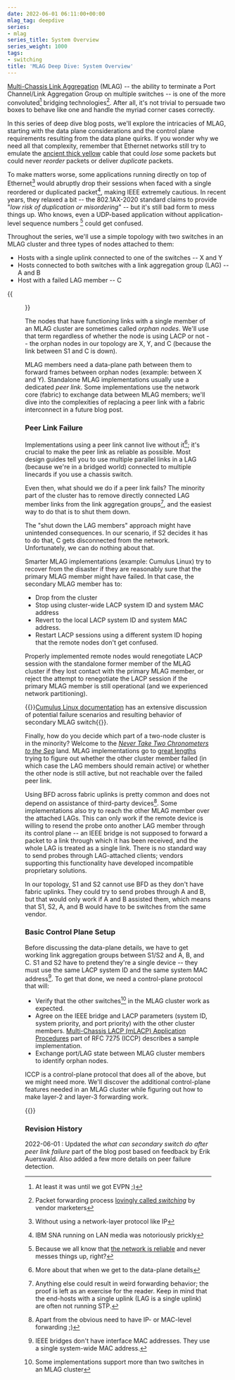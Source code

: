 ```yaml
---
date: 2022-06-01 06:11:00+00:00
mlag_tag: deepdive
series:
- mlag
series_title: System Overview
series_weight: 1000
tags:
- switching
title: 'MLAG Deep Dive: System Overview'
---
```

[Multi-Chassis Link Aggregation](/series/mlag.html) (MLAG) -- the ability to terminate a Port Channel/Link Aggregation Group on multiple switches -- is one of the more convoluted[^EVPN] bridging technologies[^BR]. After all, it's not trivial to persuade two boxes to behave like one and handle the myriad corner cases correctly.

In this series of deep dive blog posts, we'll explore the intricacies of MLAG, starting with the data plane considerations and the control plane requirements resulting from the data plane quirks. If you wonder why we need all that complexity, remember that Ethernet networks still try to emulate the [ancient thick yellow](https://blog.ipspace.net/2015/02/lets-get-rid-of-thick-yellow-cable.html) cable that could _lose_ some packets but could never _reorder_ packets or deliver _duplicate_ packets. 
<!--more-->
[^EVPN]: At least it was until we got EVPN ;)

[^BR]: Packet forwarding process [lovingly called _switching_](https://blog.ipspace.net/2011/02/how-did-we-ever-get-into-this-switching.html) by vendor marketers

To make matters worse, some applications running directly on top of Ethernet[^NNL] would abruptly drop their sessions when faced with a single reordered or duplicated packet[^SNA], making IEEE extremely cautious. In recent years, they relaxed a bit -- the 802.1AX-2020 standard claims to provide "_low risk of duplication or misordering_" -- but it's still bad form to mess things up. Who knows, even a UDP-based application without application-level sequence numbers [^NETREL] could get confused.

[^NNL]: Without using a network-layer protocol like IP

[^SNA]: IBM SNA running on LAN media was notoriously prickly

[^NETREL]: Because we all know that [the network is reliable](https://blog.ipspace.net/2020/02/video-network-is-not-reliable.html) and never messes things up, right?

Throughout the series, we'll use a simple topology with two switches in an MLAG cluster and three types of nodes attached to them:

* Hosts with a single uplink connected to one of the switches -- X and Y
* Hosts connected to both switches with a link aggregation group (LAG) -- A and B
* Host with a failed LAG member -- C

{{<figure src="/2022/06/MLAG-topology.jpg" caption="Simple MLAG topology">}}

The nodes that have functioning links with a single member of an MLAG cluster are sometimes called _orphan nodes_. We'll use that term regardless of whether the node is using LACP or not -- the orphan nodes in our topology are X, Y, and C (because the link between S1 and C is down). 

MLAG members need a data-plane path between them to forward frames between orphan nodes (example: between X and Y). Standalone MLAG implementations usually use a dedicated _peer link_. Some implementations use the network core (fabric) to exchange data between MLAG members; we'll dive into the complexities of replacing a peer link with a fabric interconnect in a future blog post.

### Peer Link Failure

Implementations using a peer link cannot live without it[^PLWHY]; it's crucial to make the peer link as reliable as possible. Most design guides tell you to use multiple parallel links in a LAG (because we're in a bridged world) connected to multiple linecards if you use a chassis switch.

[^PLWHY]: More about that when we get to the data-plane details

Even then, what should we do if a peer link fails? The minority part of the cluster has to remove directly connected LAG member links from the link aggregation groups[^ER], and the easiest way to do that is to shut them down. 

The "shut down the LAG members" approach might have unintended consequences. In our scenario, if S2 decides it has to do that, C gets disconnected from the network. Unfortunately, we can do nothing about that.

Smarter MLAG implementations (example: Cumulus Linux) try to recover from the disaster if they are reasonably sure that the primary MLAG member might have failed. In that case, the secondary MLAG member has to:

* Drop from the cluster
* Stop using cluster-wide LACP system ID and system MAC address
* Revert to the local LACP system ID and system MAC address.
* Restart LACP sessions using a different system ID hoping that the remote nodes don't get confused.

Properly implemented remote nodes would renegotiate LACP session with the standalone former member of the MLAG cluster if they lost contact with the primary MLAG member, or reject the attempt to renegotiate the LACP session if the primary MLAG member is still operational (and we experienced network partitioning). 

[^ER]: Anything else could result in weird forwarding behavior; the proof is left as an exercise for the reader. Keep in mind that the end-hosts with a single uplink (LAG is a single uplink) are often not running STP.

{{<note info>}}[Cumulus Linux documentation](https://blog.ipspace.net/2022/06/mlag-deep-dive-overview.html#1284) has an extensive discussion of potential failure scenarios and resulting behavior of secondary MLAG switch{{</note>}}.

Finally, how do you decide which part of a two-node cluster is in the minority? Welcome to the _[Never Take Two Chronometers to the Sea](/2017/01/never-take-two-chronometers-to-sea.html)_ land. MLAG implementations go to [great lengths](/2010/10/multi-chassis-link-aggregation-stacking.html#read-the-smallprint) trying to figure out whether the other cluster member failed (in which case the LAG members should remain active) or whether the other node is still active, but not reachable over the failed peer link.

Using BFD across fabric uplinks is pretty common and does not depend on assistance of third-party devices[^IPR]. Some implementations also try to reach the other MLAG member over the attached LAGs. This can only work if the remote device is willing to resend the probe onto another LAG member through its control plane -- an IEEE bridge is not supposed to forward a packet to a link through which it has been received, and the whole LAG is treated as a single link. There is no standard way to send probes through LAG-attached clients; vendors supporting this functionality have developed incompatible proprietary solutions. 

In our topology, S1 and S2 cannot use BFD as they don't have fabric uplinks. They could try to send probes through A and B, but that would only work if A and B assisted them, which means that S1, S2, A, and B would have to be switches from the same vendor.
 
[^IPR]: Apart from the obvious need to have IP- or MAC-level forwarding ;)

### Basic Control Plane Setup

Before discussing the data-plane details, we have to get working link aggregation groups between S1/S2 and A, B, and C. S1 and S2 have to pretend they're a single device -- they must use the same LACP system ID and the same system MAC address[^BRMAC]. To get that done, we need a control-plane protocol that will:

* Verify that the other switches[^MT1] in the MLAG cluster work as expected.
* Agree on the IEEE bridge and LACP parameters (system ID, system priority, and port priority) with the other cluster members. [Multi-Chassis LACP (mLACP) Application Procedures](https://datatracker.ietf.org/doc/html/rfc7275#section-9.2.2) part of RFC 7275 (ICCP) describes a sample implementation.
* Exchange port/LAG state between MLAG cluster members to identify orphan nodes.

ICCP is a control-plane protocol that does all of the above, but we might need more. We'll discover the additional control-plane features needed in an MLAG cluster while figuring out how to make layer-2 and layer-3 forwarding work.

{{<next-in-series page="/posts/2022/06/mlag-deep-dive-mac-learning.md" />}}

[^MT1]: Some implementations support more than two switches in an MLAG cluster

[^BRMAC]: IEEE bridges don't have interface MAC addresses. They use a single system-wide MAC address.

### Revision History

2022-06-01
: Updated the _what can secondary switch do after peer link failure_ part of the blog post based on feedback by Erik Auerswald. Also added a few more details on peer failure detection.
